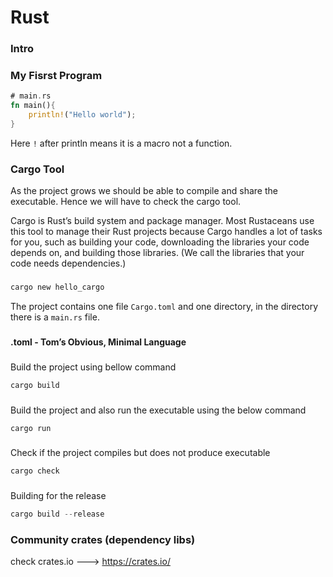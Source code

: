 # Rust
### Intro



### My Fisrst Program
```rs
# main.rs
fn main(){
    println!("Hello world");
}
```
Here `!` after println means it is a macro not a function. 

### Cargo Tool
As the project grows we should be able to compile and share the executable. Hence we will have to check
the cargo tool.

Cargo is Rust’s build system and package manager. Most Rustaceans use this tool to manage their Rust 
projects because Cargo handles a lot of tasks for you, such as building your code, downloading the 
libraries your code depends on, and building those libraries. (We call the libraries that your code 
needs dependencies.)


### 
```rs
cargo new hello_cargo
```

The project contains one file `Cargo.toml` and one directory, in the directory there is a `main.rs` file.

###

__.toml - Tom’s Obvious, Minimal Language__


###
Build the project using bellow command 
```rs
cargo build
```

### 
Build the project and also run the executable using the below command
```rs
cargo run
```

### 
Check if the project compiles but does not produce executable
```rs
cargo check
``` 

###
Building for the release
```rs
cargo build --release
```

### Community crates (dependency libs)
check crates.io ---> https://crates.io/